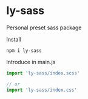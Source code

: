 # ly-sass

Personal preset sass package

Install
```
npm i ly-sass
```

Introduce in main.js 
```javascript
import 'ly-sass/index.scss'

// or
import 'ly-sass/index.css'
```